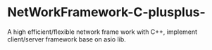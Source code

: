 # NetWorkFramework-C-plusplus-
A high efficient/flexible network frame work with C++, implement client/server framework base on asio lib.
